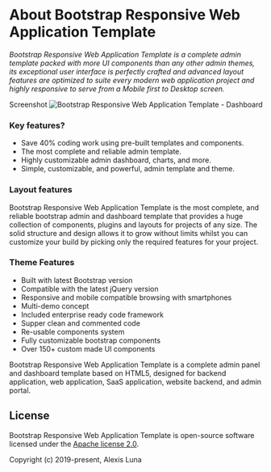 # About Bootstrap Responsive Web Application Template
*Bootstrap Responsive Web Application Template is a complete admin template packed with more UI components than any other admin themes, its exceptional user interface is perfectly crafted and advanced layout features are optimized to suite every modern web application project and highly responsive to serve from a Mobile first to Desktop screen.* 

Screenshot
![Bootstrap Responsive Web Application Template - Dashboard](https://i.postimg.cc/XND8X5P6/web-application-template.png)

### Key features?
- Save 40% coding work using pre-built templates and components.
- The most complete and reliable admin template.
- Highly customizable admin dashboard, charts, and more.
- Simple, customizable, and powerful, admin template and theme.

### Layout features
Bootstrap Responsive Web Application Template is the most complete, and reliable bootstrap admin and dashboard template that provides a huge collection of components, plugins and layouts for projects of any size. The solid structure and design allows it to grow without limits whilst you can customize your build by picking only the required features for your project.

### Theme Features
- Built with latest Bootstrap version
- Compatible with the latest jQuery version
- Responsive and mobile compatible browsing with smartphones
- Multi-demo concept
- Included enterprise ready code framework
- Supper clean and commented code
- Re-usable components system
- Fully customizable bootstrap components
- Over 150+ custom made UI components

Bootstrap Responsive Web Application Template is a complete admin panel and dashboard template based on HTML5, designed for backend application, web application, SaaS application, website backend, and admin portal.


## License

Bootstrap Responsive Web Application Template is open-source software licensed under the [Apache license 2.0](http://www.apache.org/licenses/LICENSE-2.0).

Copyright (c) 2019-present, Alexis Luna

